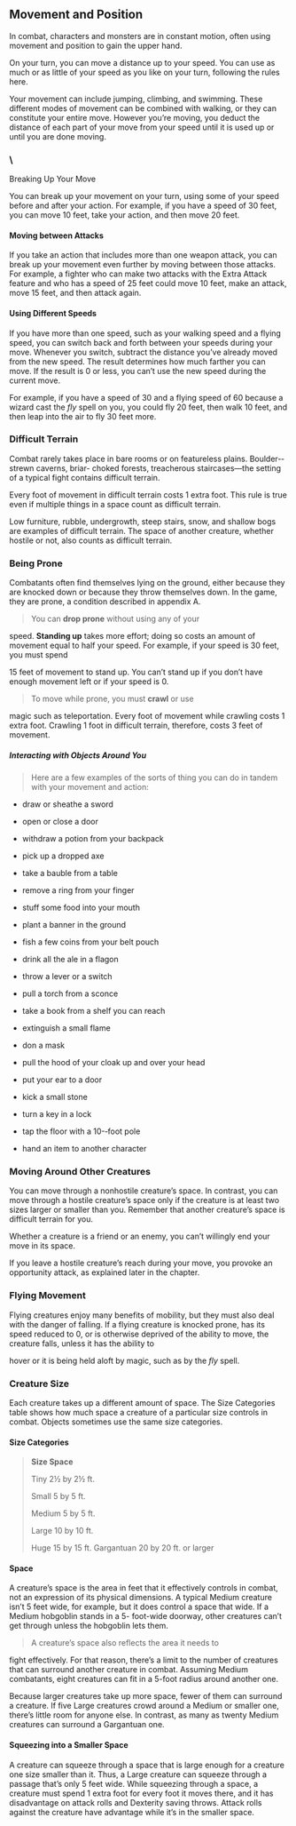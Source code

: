Movement and Position
---------------------

In combat, characters and monsters are in constant motion, often using
movement and position to gain the upper hand.

On your turn, you can move a distance up to your speed. You can use as
much or as little of your speed as you like on your turn, following the
rules here.

Your movement can include jumping, climbing, and swimming. These
different modes of movement can be combined with walking, or they can
constitute your entire move. However you’re moving, you deduct the
distance of each part of your move from your speed until it is used up
or until you are done moving.

### \
Breaking Up Your Move

You can break up your movement on your turn, using some of your speed
before and after your action. For example, if you have a speed of 30
feet, you can move 10 feet, take your action, and then move 20 feet.

#### Moving between Attacks

If you take an action that includes more than one weapon attack, you can
break up your movement even further by moving between those attacks. For
example, a fighter who can make two attacks with the Extra Attack
feature and who has a speed of 25 feet could move 10 feet, make an
attack, move 15 feet, and then attack again.

#### Using Different Speeds

If you have more than one speed, such as your walking speed and a flying
speed, you can switch back and forth between your speeds during your
move. Whenever you switch, subtract the distance you’ve already moved
from the new speed. The result determines how much farther you can move.
If the result is 0 or less, you can’t use the new speed during the
current move.

For example, if you have a speed of 30 and a flying speed of 60 because
a wizard cast the *fly* spell on you, you could fly 20 feet, then walk
10 feet, and then leap into the air to fly 30 feet more.

### Difficult Terrain

Combat rarely takes place in bare rooms or on featureless plains.
Boulder-­strewn caverns, briar-­ choked forests, treacherous
staircases—the setting of a typical fight contains difficult terrain.

Every foot of movement in difficult terrain costs 1 extra foot. This
rule is true even if multiple things in a space count as difficult
terrain.

Low furniture, rubble, undergrowth, steep stairs, snow, and shallow bogs
are examples of difficult terrain. The space of another creature,
whether hostile or not, also counts as difficult terrain.

### Being Prone

Combatants often find themselves lying on the ground, either because
they are knocked down or because they throw themselves down. In the
game, they are prone, a condition described in appendix A.

> You can **drop prone** without using any of your

speed. **Standing up** takes more effort; doing so costs an amount of
movement equal to half your speed. For example, if your speed is 30
feet, you must spend

15 feet of movement to stand up. You can’t stand up if you don’t have
enough movement left or if your speed is 0.

> To move while prone, you must **crawl** or use

magic such as teleportation. Every foot of movement while crawling costs
1 extra foot. Crawling 1 foot in difficult terrain, therefore, costs 3
feet of movement.

##### Interacting with Objects Around You

> Here are a few examples of the sorts of thing you can do in tandem
> with your movement and action:

-   draw or sheathe a sword

-   open or close a door

-   withdraw a potion from your backpack

-   pick up a dropped axe

-   take a bauble from a table

-   remove a ring from your finger

-   stuff some food into your mouth

-   plant a banner in the ground

-   fish a few coins from your belt pouch

-   drink all the ale in a flagon

-   throw a lever or a switch

-   pull a torch from a sconce

-   take a book from a shelf you can reach

-   extinguish a small flame

-   don a mask

-   pull the hood of your cloak up and over your head

-   put your ear to a door

-   kick a small stone

-   turn a key in a lock

-   tap the floor with a 10-­‐foot pole

-   hand an item to another character

### Moving Around Other Creatures

You can move through a nonhostile creature’s space. In contrast, you can
move through a hostile creature’s space only if the creature is at least
two sizes larger or smaller than you. Remember that another creature’s
space is difficult terrain for you.

Whether a creature is a friend or an enemy, you can’t willingly end your
move in its space.

If you leave a hostile creature’s reach during your move, you provoke an
opportunity attack, as explained later in the chapter.

### Flying Movement

Flying creatures enjoy many benefits of mobility, but they must also
deal with the danger of falling. If a flying creature is knocked prone,
has its speed reduced to 0, or is otherwise deprived of the ability to
move, the creature falls, unless it has the ability to

hover or it is being held aloft by magic, such as by the *fly* spell.

### Creature Size

Each creature takes up a different amount of space. The Size Categories
table shows how much space a creature of a particular size controls in
combat. Objects sometimes use the same size categories.

#### Size Categories

> **Size Space**
>
> Tiny 2½ by 2½ ft.
>
> Small 5 by 5 ft.
>
> Medium 5 by 5 ft.
>
> Large 10 by 10 ft.
>
> Huge 15 by 15 ft. Gargantuan 20 by 20 ft. or larger

#### Space

A creature’s space is the area in feet that it effectively controls in
combat, not an expression of its physical dimensions. A typical Medium
creature isn’t 5 feet wide, for example, but it does control a space
that wide. If a Medium hobgoblin stands in a 5-­ foot-­wide doorway,
other creatures can’t get through unless the hobgoblin lets them.

> A creature’s space also reflects the area it needs to

fight effectively. For that reason, there’s a limit to the number of
creatures that can surround another creature in combat. Assuming Medium
combatants, eight creatures can fit in a 5-­foot radius around another
one.

Because larger creatures take up more space, fewer of them can surround
a creature. If five Large creatures crowd around a Medium or smaller
one, there’s little room for anyone else. In contrast, as many as twenty
Medium creatures can surround a Gargantuan one.

#### Squeezing into a Smaller Space

A creature can squeeze through a space that is large enough for a
creature one size smaller than it. Thus, a Large creature can squeeze
through a passage that’s only 5 feet wide. While squeezing through a
space, a creature must spend 1 extra foot for every foot it moves there,
and it has disadvantage on attack rolls and Dexterity saving throws.
Attack rolls against the creature have advantage while it’s in the
smaller space.

